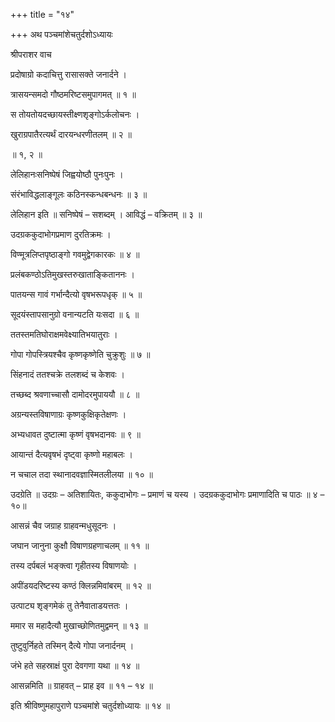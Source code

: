 +++
title = "१४"

+++
अथ पञ्चमांशेचतुर्दशोऽध्यायः

श्रीपराशर वाच

प्रदोषाग्रो कदाचित्तु रासासक्ते जनार्दने ।

त्रासयन्समदो गौष्ठमरिष्टसमुपागमत् ॥ १ ॥

स तोयतोयदच्छायस्तीक्ष्णशृङ्गोऽर्कलोचनः ।

खुराग्रपातैरत्यर्थं दारयन्धरणीतलम् ॥ २ ॥

॥ १, २ ॥

लेलिहानःसनिष्पेषं जिह्वयोष्ठौ पुनःपुनः ।

संरंभाविद्धलाङ्गूलः कठिनस्कन्धबन्धनः ॥ ३ ॥

लेलिहान इति ॥ सनिष्पेषं – सशब्दम् । आविद्धं – वक्रितम् ॥ ३ ॥

उदग्रककुदाभोगप्रमाण दुरतिक्रमः ।

विण्मूत्रलिप्तपृष्ठाङ्गो गवमुद्वेगकारकः ॥ ४ ॥

प्रलंबकण्ठोऽतिमुखस्तरुखाताङ्किताननः ।

पातयन्स गावं गर्भान्दैत्यो वृषभरूपधृक् ॥ ५ ॥

सूदयंस्तापसानुग्रो वनान्यटति यःसदा ॥ ६ ॥

ततस्तमतिघोराक्षमवेक्ष्यातिभयातुराः ।

गोपा गोपस्त्रियश्चैव कृष्णकृष्णेति चुक्रुशुः ॥ ७ ॥

सिंहनादं ततश्चक्रे तलशब्दं च केशवः ।

तच्छब्द श्रवणाच्चासौ दामोदरमुपाययौ ॥ ८ ॥

अग्रन्यस्तविषाणाग्रः कृष्णकुक्षिकृतेक्षणः ।

अभ्यधावत दुष्टात्मा कृष्णं वृषभदानवः ॥ ९ ॥

आयान्तं दैत्यवृषभं दृष्ट्वा कृष्णो महाबलः ।

न चचाल तदा स्थानादवज्ञास्मितलीलया ॥ १० ॥

उदग्रेति ॥ उदग्रः – अतिशायितः, ककुदाभोगः – प्रमाणं च यस्य । उदग्रककुदाभोगः प्रमाणादिति च पाठः ॥ ४ – १०॥

आसन्नं चैव जग्राह ग्राहवन्मधुसूदनः ।

जघान जानुना कुक्षौ विषाणग्रहणाचलम् ॥ ११ ॥

तस्य दर्पबलं भङ्क्त्वा गृहीतस्य विषाणयोः ।

अपींडयदरिष्टस्य कण्ठं क्लिन्नमिवांबरम् ॥ १२ ॥

उत्पाट्य शृङ्गमेकं तु तेनैवाताडयत्ततः ।

ममार स महादैत्यौ मुखाच्छोणितमुद्वमन् ॥ १३ ॥

तुष्टुवुर्निहते तस्मिन् दैत्ये गोपा जनार्दनम् ।

जंभे हते सहस्राक्षं पुरा देवगणा यथा ॥ १४ ॥

आसन्नमिति ॥ ग्राहवत् – प्राह इव ॥ ११ – १४ ॥

इति श्रीविष्णुमहापुराणे पञ्चमांशे चतुर्दशोध्यायः ॥ १४ ॥

